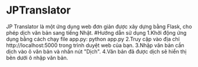# JPTranslator
JP Translator là một ứng dụng web đơn giản được xây dựng bằng Flask, cho phép dịch văn bản sang tiếng Nhật.
#Hướng dẫn sử dụng 
1.Khởi động ứng dụng bằng cách chạy file app.py:
python app.py
2.Truy cập vào địa chỉ http://localhost:5000 trong trình duyệt web của bạn.
3.Nhập văn bản cần dịch vào ô văn bản và nhấn nút "Dịch".
4.Văn bản đã được dịch sẽ hiển thị bên dưới ô nhập văn bản.
